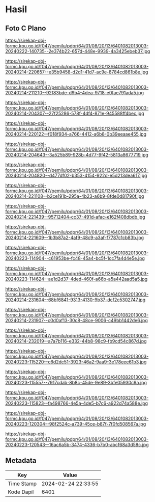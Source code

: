 # Hasil

## Foto C Plano

https://sirekap-obj-formc.kpu.go.id/f047/pemilu/pdpr/64/01/08/20/13/6401082013003-20240222-140735--2e374b22-657d-448e-9939-4a3425ebeb37.jpg

https://sirekap-obj-formc.kpu.go.id/f047/pemilu/pdpr/64/01/08/20/13/6401082013003-20240214-220657--e35b9458-d2d1-41d7-ac9e-8784cd861b8e.jpg

https://sirekap-obj-formc.kpu.go.id/f047/pemilu/pdpr/64/01/08/20/13/6401082013003-20240214-211210--92f83bde-d9b4-4dea-9718-e0fae791ada5.jpg

https://sirekap-obj-formc.kpu.go.id/f047/pemilu/pdpr/64/01/08/20/13/6401082013003-20240214-204307--27f25286-578f-4df4-871e-945588ff4bec.jpg

https://sirekap-obj-formc.kpu.go.id/f047/pemilu/pdpr/64/01/08/20/13/6401082013003-20240214-220122--f018f934-a766-4412-a6b8-0b39eeaae455.jpg

https://sirekap-obj-formc.kpu.go.id/f047/pemilu/pdpr/64/01/08/20/13/6401082013003-20240214-204643--3a525b89-928b-4d77-9f42-5813a8677719.jpg

https://sirekap-obj-formc.kpu.go.id/f047/pemilu/pdpr/64/01/08/20/13/6401082013003-20240214-204820--d477df02-b353-4154-922d-e5d213dea617.jpg

https://sirekap-obj-formc.kpu.go.id/f047/pemilu/pdpr/64/01/08/20/13/6401082013003-20240214-221108--b2ce191b-295a-4b23-a6b9-8fde0d81790f.jpg

https://sirekap-obj-formc.kpu.go.id/f047/pemilu/pdpr/64/01/08/20/13/6401082013003-20240214-221439--95712404-cc37-491d-afac-e162f408dbdb.jpg

https://sirekap-obj-formc.kpu.go.id/f047/pemilu/pdpr/64/01/08/20/13/6401082013003-20240214-221609--1b3b87a2-4af9-48c9-a3af-f7787c1cb83b.jpg

https://sirekap-obj-formc.kpu.go.id/f047/pemilu/pdpr/64/01/08/20/13/6401082013003-20240223-114904--c61953be-fc48-45a4-bc5f-1cc7fa4d4e5e.jpg

https://sirekap-obj-formc.kpu.go.id/f047/pemilu/pdpr/64/01/08/20/13/6401082013003-20240223-114624--ae1d2d37-4ded-460f-a66b-a5a442aad5a5.jpg

https://sirekap-obj-formc.kpu.go.id/f047/pemilu/pdpr/64/01/08/20/13/6401082013003-20240214-231604--68bf6841-9313-4130-9b37-dcf2c5302747.jpg

https://sirekap-obj-formc.kpu.go.id/f047/pemilu/pdpr/64/01/08/20/13/6401082013003-20240214-231907--c0d0af13-30c8-48ce-9006-c49bb1442de6.jpg

https://sirekap-obj-formc.kpu.go.id/f047/pemilu/pdpr/64/01/08/20/13/6401082013003-20240214-232019--a7a7b116-e332-44b8-98c9-fb9cd54c867d.jpg

https://sirekap-obj-formc.kpu.go.id/f047/pemilu/pdpr/64/01/08/20/13/6401082013003-20240223-115220--c6d2dc51-3923-46a2-9aa9-3e178eee61b3.jpg

https://sirekap-obj-formc.kpu.go.id/f047/pemilu/pdpr/64/01/08/20/13/6401082013003-20240223-115557--7917cdab-8b8c-45de-9e89-3bfe05930c9a.jpg

https://sirekap-obj-formc.kpu.go.id/f047/pemilu/pdpr/64/01/08/20/13/6401082013003-20240223-115823--fa498766-4e5a-4de5-b7c6-a922d74a588e.jpg

https://sirekap-obj-formc.kpu.go.id/f047/pemilu/pdpr/64/01/08/20/13/6401082013003-20240223-120304--98f2524c-a739-45ce-b87f-7f0fd508567a.jpg

https://sirekap-obj-formc.kpu.go.id/f047/pemilu/pdpr/64/01/08/20/13/6401082013003-20240223-120543--16ac6a5b-3474-4336-b7b0-abcf68a3d58c.jpg


## Metadata

| Key        | Value               |
| ---------- | ------------------- |
| Time Stamp | 2024-02-24 22:33:55 |
| Kode Dapil | 6401                |



